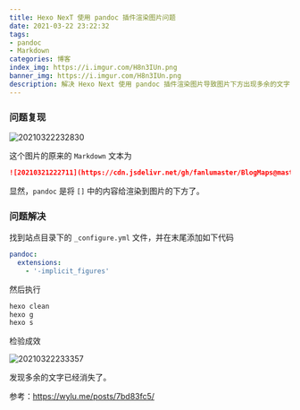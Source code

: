 ```yaml
---
title: Hexo NexT 使用 pandoc 插件渲染图片问题
date: 2021-03-22 23:22:32
tags: 
- pandoc
- Markdown
categories: 博客
index_img: https://i.imgur.com/H8n3IUn.png
banner_img: https://i.imgur.com/H8n3IUn.png
description: 解决 Hexo Next 使用 pandoc 插件渲染图片导致图片下方出现多余的文字
---
```


### 问题复现

![20210322232830](https://cdn.jsdelivr.net/gh/fanlumaster/BlogMaps@master/blogs/pictures/20210322232830.png)

这个图片的原来的 `Markdown` 文本为

```md
![20210321222711](https://cdn.jsdelivr.net/gh/fanlumaster/BlogMaps@master/blogs/pictures/20210321222711.png)
```

显然，`pandoc` 是将 `[]` 中的内容给渲染到图片的下方了。

### 问题解决

找到站点目录下的 `_configure.yml` 文件，并在末尾添加如下代码

```yml
pandoc:
  extensions:
    - '-implicit_figures'
```

然后执行

```bash
hexo clean
hexo g
hexo s
```

检验成效

![20210322233357](https://cdn.jsdelivr.net/gh/fanlumaster/BlogMaps@master/blogs/pictures/20210322233357.png)

发现多余的文字已经消失了。

参考：<https://wylu.me/posts/7bd83fc5/>